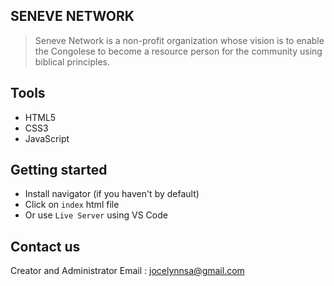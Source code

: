 ## SENEVE NETWORK

> Seneve Network is a non-profit organization whose vision is to enable the Congolese to become a resource person for the community using biblical principles.

## Tools

- HTML5
- CSS3
- JavaScript

## Getting started

- Install navigator (if you haven't by default)
- Click on `index` html file
- Or use `Live Server` using VS Code

## Contact us

Creator and Administrator Email : jocelynnsa@gmail.com